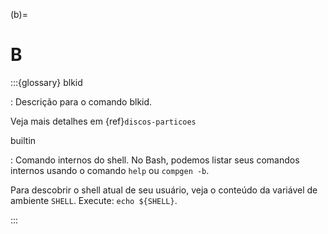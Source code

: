 (b)=

# B

:::{glossary}
blkid

: Descrição para o comando blkid.

  Veja mais detalhes em {ref}`discos-particoes`

builtin

: Comando internos do shell. No Bash, podemos listar seus comandos internos usando o comando `help` ou `compgen -b`.

  Para descobrir o shell atual de seu usuário, veja o conteúdo da variável de ambiente `SHELL`. Execute:  `echo ${SHELL}`.

:::
